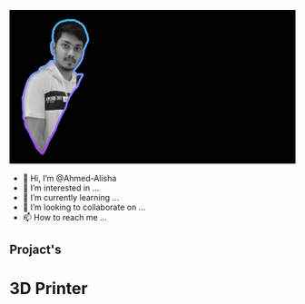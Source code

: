 ![ME](https://github.com/Ahmed-Alisha/Ahmed-Alisha/blob/main/me.jpg)
- 👋 Hi, I’m @Ahmed-Alisha
- 👀 I’m interested in ...
- 🌱 I’m currently learning ...
- 💞️ I’m looking to collaborate on ...
- 📫 How to reach me ...

## Projact's
# 3D Printer
